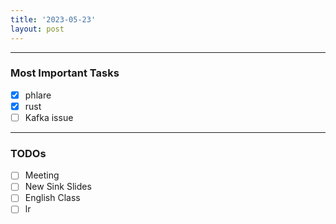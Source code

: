 ```yaml
---
title: '2023-05-23'
layout: post
---
```


---

### Most Important Tasks

- [x] phlare
- [x] rust
- [ ] Kafka issue

---

### TODOs

- [ ] Meeting
- [ ] New Sink Slides
- [ ] English Class
- [ ] lr
